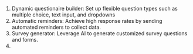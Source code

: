 1. Dynamic questionaire builder: Set up flexible question types such as multiple choice, text input, and dropdowns
2. Automatic reminders: Achieve high response rates by sending automated reminders to collect data.
3. Survey generator: Leverage AI to generate customized survey questions and forms.
4. 